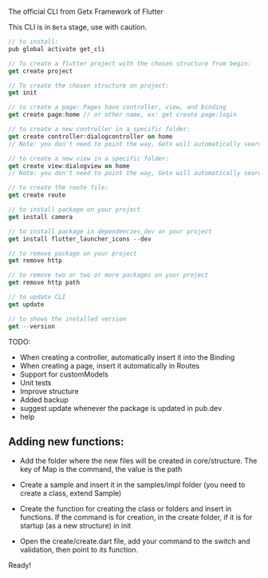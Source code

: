 The official CLI from Getx Framework of Flutter

This CLI is in `Beta` stage, use with caution.

```dart
// to install:
pub global activate get_cli 

// To create a flutter project with the chosen structure from begin:
get create project 

// To create the chosen structure on project:
get init 

// to create a page: Pages have controller, view, and binding
get create page:home // or other name, ex: get create page:login 

// to create a new controller in a specific folder:
get create controller:dialogcontroller on home
// Note: you don't need to point the way, Getx will automatically search for the home folder and insert your controller there.

// to create a new view in a specific folder:
get create view:dialogview on home
// Note: you don't need to point the way, Getx will automatically search for the home folder and insert your controller there.

// to create the route file:
get create route 

// to install package on your project
get install camera

// to install package in dependencies_dev on your project
get install flutter_launcher_icons --dev

// to remove package on your project
get remove http

// to remove two or two or more packages on your project
get remove http path

// to update CLI 
get update

// to shows the installed version 
get --version 

```

TODO: 
- When creating a controller, automatically insert it into the Binding
- When creating a page, insert it automatically in Routes
- Support for customModels
- Unit tests
- Improve structure
- Added backup
- suggest update whenever the package is updated in pub.dev
- help

## Adding new functions:
- Add the folder where the new files will be created in core/structure. The key of Map is the command, the value is the path

- Create a sample and insert it in the samples/impl folder (you need to create a class, extend Sample)

- Create the function for creating the class or folders and insert in functions. If the command is for creation, in the create folder, if it is for startup (as a new structure) in init

- Open the create/create.dart file, add your command to the switch and validation, then point to its function.


Ready!
